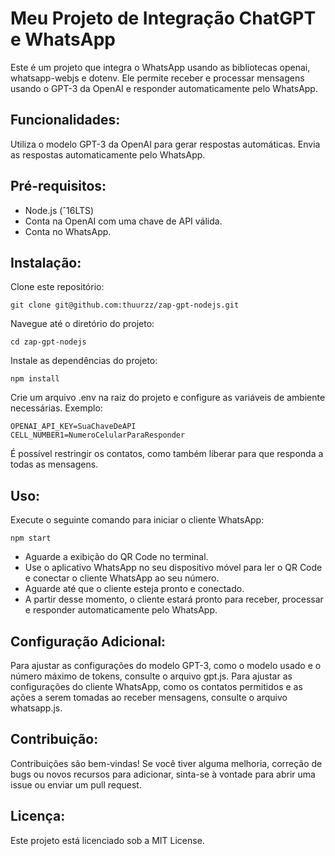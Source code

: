 # Meu Projeto de Integração ChatGPT e WhatsApp

Este é um projeto que integra o WhatsApp usando as bibliotecas openai, whatsapp-webjs e dotenv. Ele permite receber e processar mensagens usando o GPT-3 da OpenAI e responder automaticamente pelo WhatsApp.

## Funcionalidades:

Utiliza o modelo GPT-3 da OpenAI para gerar respostas automáticas.
Envia as respostas automaticamente pelo WhatsApp.

## Pré-requisitos:

- Node.js (ˆ16LTS)
- Conta na OpenAI com uma chave de API válida.
- Conta no WhatsApp.

## Instalação:

Clone este repositório:
``` 
git clone git@github.com:thuurzz/zap-gpt-nodejs.git
```
Navegue até o diretório do projeto:
``` 
cd zap-gpt-nodejs
```
Instale as dependências do projeto:
``` 
npm install
```
Crie um arquivo .env na raiz do projeto e configure as variáveis de ambiente necessárias. Exemplo:
``` 
OPENAI_API_KEY=SuaChaveDeAPI
CELL_NUMBER1=NumeroCelularParaResponder
```
É possível restringir os contatos, como também liberar para que responda a todas as mensagens.

## Uso:

Execute o seguinte comando para iniciar o cliente WhatsApp:
``` 
npm start
```
- Aguarde a exibição do QR Code no terminal.
- Use o aplicativo WhatsApp no seu dispositivo móvel para ler o QR Code e conectar o cliente WhatsApp ao seu número.
- Aguarde até que o cliente esteja pronto e conectado.
- A partir desse momento, o cliente estará pronto para receber, processar e responder automaticamente pelo WhatsApp.

## Configuração Adicional:

Para ajustar as configurações do modelo GPT-3, como o modelo usado e o número máximo de tokens, consulte o arquivo gpt.js.
Para ajustar as configurações do cliente WhatsApp, como os contatos permitidos e as ações a serem tomadas ao receber mensagens, consulte o arquivo whatsapp.js.

## Contribuição:

Contribuições são bem-vindas! Se você tiver alguma melhoria, correção de bugs ou novos recursos para adicionar, sinta-se à vontade para abrir uma issue ou enviar um pull request.

## Licença:

Este projeto está licenciado sob a MIT License.